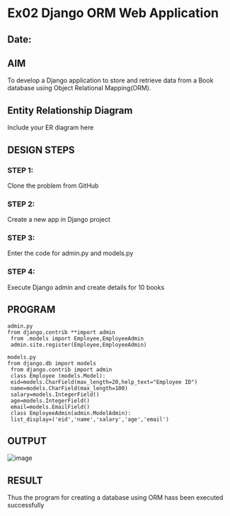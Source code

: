 # Ex02 Django ORM Web Application
## Date: 

## AIM
To develop a Django application to store and retrieve data from a Book database using Object Relational Mapping(ORM).

## Entity Relationship Diagram

Include your ER diagram here

## DESIGN STEPS

### STEP 1:
Clone the problem from GitHub

### STEP 2:
Create a new app in Django project

### STEP 3:
Enter the code for admin.py and models.py

### STEP 4:
Execute Django admin and create details for 10 books

## PROGRAM

```
admin.py
from django.contrib **import admin
 from .models import Employee,EmployeeAdmin
 admin.site.register(Employee,EmployeeAdmin)
```
```
models.py
from django.db import models
 from django.contrib import admin
 class Employee (models.Model):
 eid=models.CharField(max_length=20,help_text="Employee ID")
 name=models.CharField(max_length=100)
 salary=models.IntegerField()
 age=models.IntegerField()
 email=models.EmailField()
 class EmployeeAdmin(admin.ModelAdmin):
 list_display=('eid','name','salary','age','email')
```

## OUTPUT
![image](https://github.com/JayaAbirami/ORM/assets/151487010/e04c8086-c438-424a-95b2-f4c3bb7b25ca)

## RESULT
Thus the program for creating a database using ORM hass been executed successfully
